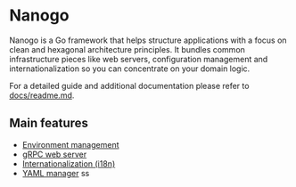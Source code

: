 # Nanogo

Nanogo is a Go framework that helps structure applications with a focus on clean
and hexagonal architecture principles. It bundles common infrastructure pieces
like web servers, configuration management and internationalization so you can
concentrate on your domain logic.

For a detailed guide and additional documentation please refer to
[docs/readme.md](docs/readme.md).

## Main features
- [Environment management](docs/features/env.md)
- [gRPC web server](docs/features/grpc.md)
- [Internationalization (i18n)](docs/features/i18n.md)
- [YAML manager](docs/features/yaml.md)
ss